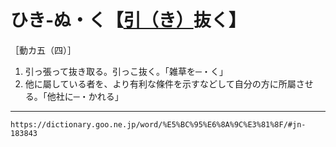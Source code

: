# ひき‐ぬ・く【[引（き）](ひき（引き）)抜く】
［動カ五（四）］

1.  引っ張って抜き取る。引っこ抜く。「雑草を─・く」
2.  他に屬している者を、より有利な條件を示すなどして自分の方に所屬させる。「他社に─・かれる」

---
`https://dictionary.goo.ne.jp/word/%E5%BC%95%E6%8A%9C%E3%81%8F/#jn-183843`